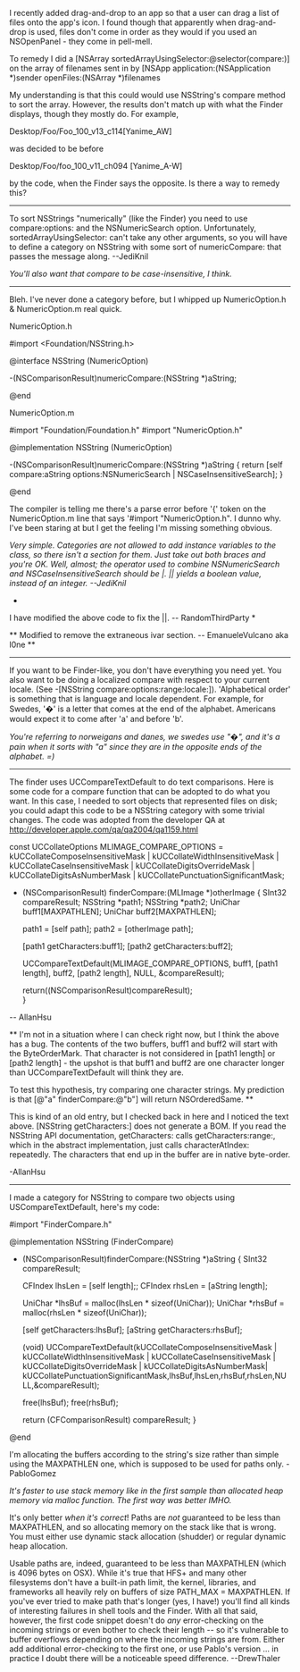 

I recently added drag-and-drop to an app so that a user can drag a list of files onto the app's icon. I found though that apparently when drag-and-drop is used, files don't come in order as they would if you used an NSOpenPanel - they come in pell-mell.

To remedy I did a      [NSArray sortedArrayUsingSelector:@selector(compare:)]  on the array of filenames sent in by      [NSApp application:(NSApplication *)sender openFiles:(NSArray *)filenames 

My understanding is that this could would use NSString's compare method to sort the array. However, the results don't match up with what the Finder displays, though they mostly do. For example,

Desktop/Foo/Foo_100_v13_c114[Yanime_AW] 

was decided to be before 

Desktop/Foo/foo_100_v11_ch094 [Yanime_A-W]

by the code, when the Finder says the opposite. Is there a way to remedy this?

----
To sort NSString<nowiki/>s "numerically" (like the Finder) you need to use     compare:options: and the     NSNumericSearch option. Unfortunately,     sortedArrayUsingSelector: can't take any other arguments, so you will have to define a category on NSString with some sort of     numericCompare: that passes the message along. --JediKnil

*You'll also want that compare to be case-insensitive, I think.*

----

Bleh. I've never done a category before, but I whipped up NumericOption.h & NumericOption.m real quick.

NumericOption.h
    
#import <Foundation/NSString.h>


@interface NSString (NumericOption)

-(NSComparisonResult)numericCompare:(NSString *)aString;

@end


NumericOption.m
    
#import "Foundation/Foundation.h"
#import "NumericOption.h"


@implementation NSString (NumericOption)

-(NSComparisonResult)numericCompare:(NSString *)aString
{
	return [self compare:aString options:NSNumericSearch | NSCaseInsensitiveSearch];
}

@end


The compiler is telling me there's a parse error before '{' token on the NumericOption.m line that says '#import "NumericOption.h". I dunno why. I've been staring at but I get the feeling I'm missing something obvious.

*Very simple. Categories are not allowed to add instance variables to the class, so there isn't a section for them. Just take out both braces and you're OK. Well, almost; the operator used to combine NSNumericSearch and NSCaseInsensitiveSearch should be     |.     || yields a boolean value, instead of an integer. --JediKnil*

*
I have modified the above code to fix the ||.
-- RandomThirdParty
*

**
Modified to remove the extraneous ivar section. -- EmanueleVulcano aka l0ne
**

----

If you want to be Finder-like, you don't have everything you need yet.  You also want to be doing a localized compare with respect to your current locale.  (See     -[NSString compare:options:range:locale:]).  'Alphabetical order' is something that is language and locale dependent.  For example, for Swedes, '�' is a letter that comes at the end of the alphabet.  Americans would expect it to come after 'a' and before 'b'.

*You're referring to norweigans and danes, we swedes use "�", and it's a pain when it sorts with "a" since they are in the opposite ends of the alphabet. =)*

----

The finder uses UCCompareTextDefault to do text comparisons. Here is some code for a compare function that can be adopted to do what you want. In this case, I needed to sort objects that represented files on disk; you could adapt this code to be a NSString category with some trivial changes. The code was adopted from the developer QA at http://developer.apple.com/qa/qa2004/qa1159.html

    
const UCCollateOptions MLIMAGE_COMPARE_OPTIONS =
kUCCollateComposeInsensitiveMask
| kUCCollateWidthInsensitiveMask
| kUCCollateCaseInsensitiveMask
| kUCCollateDigitsOverrideMask
| kUCCollateDigitsAsNumberMask
| kUCCollatePunctuationSignificantMask;

- (NSComparisonResult) finderCompare:(MLImage *)otherImage {
	SInt32 compareResult;
	NSString *path1;
	NSString *path2;
	UniChar buff1[MAXPATHLEN];
	UniChar buff2[MAXPATHLEN];
	
	path1 = [self path];
	path2 = [otherImage path];
	
	[path1 getCharacters:buff1];
	[path2 getCharacters:buff2];
	
	UCCompareTextDefault(MLIMAGE_COMPARE_OPTIONS, buff1, [path1 length], buff2, [path2 length], NULL, &compareResult);
	
	return((NSComparisonResult)compareResult);	
}


-- AllanHsu

**
I'm not in a situation where I can check right now, but I think the above has a bug.  The contents of the two buffers, buff1 and buff2 will start with the ByteOrderMark.  That character is not considered in [path1 length] or [path2 length] - the upshot is that buff1 and buff2 are one character longer than UCCompareTextDefault will think they are.  

To test this hypothesis, try comparing one character strings.  My prediction is that     [@"a" finderCompare:@"b"] will return     NSOrderedSame.
**

This is kind of an old entry, but I checked back in here and I noticed the text above. [NSString getCharacters:] does not generate a BOM. If you read the NSString API documentation, getCharacters: calls getCharacters:range:, which in the abstract implementation, just calls characterAtIndex: repeatedly. The characters that end up in the buffer are in native byte-order.

-AllanHsu

----

I made a category for NSString to compare two objects using USCompareTextDefault, here's my code:

    
#import "FinderCompare.h"

@implementation NSString (FinderCompare)

- (NSComparisonResult)finderCompare:(NSString *)aString
{
	SInt32 compareResult;
	
	CFIndex lhsLen = [self length];;
    CFIndex rhsLen = [aString length];
	
	UniChar *lhsBuf = malloc(lhsLen * sizeof(UniChar));
	UniChar *rhsBuf = malloc(rhsLen * sizeof(UniChar));
	
	[self getCharacters:lhsBuf];
	[aString getCharacters:rhsBuf];
	
	(void) UCCompareTextDefault(kUCCollateComposeInsensitiveMask | kUCCollateWidthInsensitiveMask | kUCCollateCaseInsensitiveMask | kUCCollateDigitsOverrideMask | kUCCollateDigitsAsNumberMask| kUCCollatePunctuationSignificantMask,lhsBuf,lhsLen,rhsBuf,rhsLen,NULL,&compareResult);
	
	free(lhsBuf);
	free(rhsBuf);
	
	return (CFComparisonResult) compareResult;
}

@end


I'm allocating the buffers according to the string's size rather than simple using the MAXPATHLEN one, which is supposed to be used for paths only. -PabloGomez

*It's faster to use stack memory like in the first sample than allocated heap memory via malloc function. The first way was better IMHO.*

It's only better *when it's correct*! Paths are *not* guaranteed to be less than MAXPATHLEN, and so allocating memory on the stack like that is wrong. You must either use dynamic stack allocation (shudder) or regular dynamic heap allocation.

Usable paths are, indeed, guaranteed to be less than MAXPATHLEN (which is 4096 bytes on OSX). While it's true that HFS+ and many other filesystems don't have a built-in path limit, the kernel, libraries, and frameworks all heavily rely on buffers of size PATH_MAX = MAXPATHLEN. If you've ever tried to make path that's longer (yes, I have!) you'll find all kinds of interesting failures in shell tools and the Finder. With all that said, however, the first code snippet doesn't do *any* error-checking on the incoming strings or even bother to check their length -- so it's vulnerable to buffer overflows depending on where the incoming strings are from. Either add additional error-checking to the first one, or use Pablo's version ... in practice I doubt there will be a noticeable speed difference. --DrewThaler
